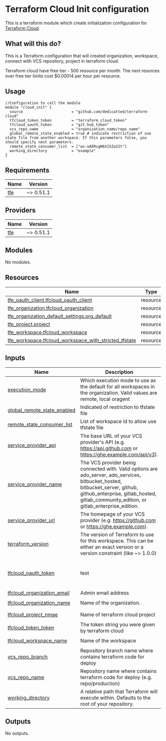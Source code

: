# Terraform Cloud Init configuration

This is a terraform module which create initialization configuration for [Terraform Cloud](https://developer.hashicorp.com/terraform/cloud-docs).

## What will this do?

This is a Terraform configuration that will created organization, workspace, connect with VCS repository, project in terraform cloud.

Terraform cloud have free tier - 500 resource per month. The next resorces over free tier limits cost $0.00014 per hour per resource.

## Usage
```hcl
//Configuration to call the module
module "cloud_init" {
  source                      = "github.com/dedicatted/terraform-cloud"
  tfcloud_token_token         = "terraform_cloud_token"
  tfcloud_oauth_token         = "git_hub_token"
  vcs_repo_name               = "organization_name/repo_name"
  global_remote_state_enabled = true # indicate restriction of use state file from another workspace. If this parameters false, you should specify next parameters.
  remote_state_consumer_list  = ["ws-oAERvgW6XJSZa22t"]
  working_directory           = "example"
}
```
## Requirements

| Name | Version |
|------|---------|
| <a name="requirement_tfe"></a> [tfe](#requirement\_tfe) | ~> 0.51.1 |

## Providers

| Name | Version |
|------|---------|
| <a name="provider_tfe"></a> [tfe](#provider\_tfe) | ~> 0.51.1 |

## Modules

No modules.

## Resources

| Name | Type |
|------|------|
| [tfe_oauth_client.tfcloud_oauth_client](https://registry.terraform.io/providers/hashicorp/tfe/latest/docs/resources/oauth_client) | resource |
| [tfe_organization.tfcloud_organization](https://registry.terraform.io/providers/hashicorp/tfe/latest/docs/resources/organization) | resource |
| [tfe_organization_default_settings.org_default](https://registry.terraform.io/providers/hashicorp/tfe/latest/docs/resources/organization_default_settings) | resource |
| [tfe_project.project](https://registry.terraform.io/providers/hashicorp/tfe/latest/docs/resources/project) | resource |
| [tfe_workspace.tfcloud_workspace](https://registry.terraform.io/providers/hashicorp/tfe/latest/docs/resources/workspace) | resource |
| [tfe_workspace.tfcloud_workspace_with_stricted_tfstate](https://registry.terraform.io/providers/hashicorp/tfe/latest/docs/resources/workspace) | resource |

## Inputs

| Name | Description | Type | Default | Required |
|------|-------------|------|---------|:--------:|
| <a name="input_execution_mode"></a> [execution\_mode](#input\_execution\_mode) | Which execution mode to use as the default for all workspaces in the organization. Valid values are remote, local oragent | `string` | `"remote"` | no |
| <a name="input_global_remote_state_enabled"></a> [global\_remote\_state\_enabled](#input\_global\_remote\_state\_enabled) | Indicated of restriction to tfstate file | `bool` | `true` | no |
| <a name="input_remote_state_consumer_list"></a> [remote\_state\_consumer\_list](#input\_remote\_state\_consumer\_list) | List of workspace id to allow use tfstate file | `list(string)` | <pre>[]</pre> | no |
| <a name="input_service_provider_api"></a> [service\_provider\_api](#input\_service\_provider\_api) | The base URL of your VCS provider's API (e.g. https://api.github.com or https://ghe.example.com/api/v3). | `string` | `"https://api.github.com"` | no |
| <a name="input_service_provider_name"></a> [service\_provider\_name](#input\_service\_provider\_name) | The VCS provider being connected with. Valid options are ado\_server, ado\_services, bitbucket\_hosted, bitbucket\_server, github, github\_enterprise, gitlab\_hosted, gitlab\_community\_edition, or gitlab\_enterprise\_edition. | `string` | `"github"` | no |
| <a name="input_service_provider_url"></a> [service\_provider\_url](#input\_service\_provider\_url) | The homepage of your VCS provider (e.g. https://github.com or https://ghe.example.com). | `string` | `"https://github.com"` | no |
| <a name="input_terraform_version"></a> [terraform\_version](#input\_terraform\_version) | The version of Terraform to use for this workspace. This can be either an exact version or a version constraint (like ~> 1.0.0) | `string` | `"~> 1.6.0"` | no |
| <a name="input_tfcloud_oauth_token"></a> [tfcloud\_oauth\_token](#input\_tfcloud\_oauth\_token) | test | `string` | `"The token string you were given by your VCS provider, e.g. ghp_xxxxxxxxxxxxxxx for a GitHub personal access token."` | no |
| <a name="input_tfcloud_organization_email"></a> [tfcloud\_organization\_email](#input\_tfcloud\_organization\_email) | Admin email address | `string` | `"example@gmail.com"` | no |
| <a name="input_tfcloud_organization_name"></a> [tfcloud\_organization\_name](#input\_tfcloud\_organization\_name) | Name of the organization. | `string` | `"example-organization-managed-terraform"` | no |
| <a name="input_tfcloud_project_nmae"></a> [tfcloud\_project\_nmae](#input\_tfcloud\_project\_nmae) | Name of terraform cloud project | `string` | `"example-project-managed-terraform"` | no |
| <a name="input_tfcloud_token_token"></a> [tfcloud\_token\_token](#input\_tfcloud\_token\_token) | The token string you were given by terraform cloud | `string` | n/a | yes |
| <a name="input_tfcloud_workspace_name"></a> [tfcloud\_workspace\_name](#input\_tfcloud\_workspace\_name) | Name of the workspace | `string` | `"example-workspace-managed-terraform"` | no |
| <a name="input_vcs_repo_branch"></a> [vcs\_repo\_branch](#input\_vcs\_repo\_branch) | Repository branch name where contains terraform code for deploy | `string` | `"main"` | no |
| <a name="input_vcs_repo_name"></a> [vcs\_repo\_name](#input\_vcs\_repo\_name) | Repository name where contains terraform code for deploy (e.g. repo/production) | `string` | n/a | yes |
| <a name="input_working_directory"></a> [working\_directory](#input\_working\_directory) | A relative path that Terraform will execute within. Defaults to the root of your repository. | `string` | `""` | no |

## Outputs

No outputs.
